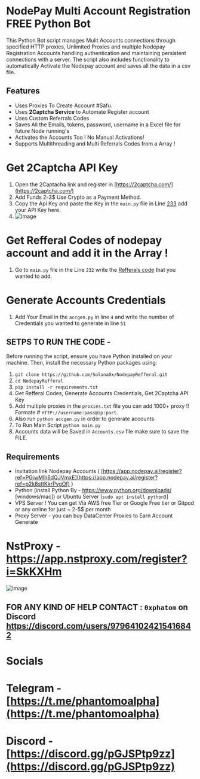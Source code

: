 # NodePay Multi Account Registration FREE Python Bot

This Python Bot script manages Mulit Accounts connections through specified HTTP proxies, Unlimited Proxies and multiple Nodepay Registration Accounts handling authentication and maintaining persistent connections with a server. The script also includes functionality to automatically Activate the Nodepay account and saves all the data in a csv file.

## Features

- Uses Proxies To Create Account #Safu.
- Uses **2Captcha Service** to Automate Register account
- Uses Custom Referrals Codes
- Saves All the Emails, tokens, password, username in a Excel file for future Node running's
- Activates the Accounts Too ! No Manual Activations!
- Supports Multithreading and Multi Referrals Codes from a Array !

# Get 2Captcha API Key

1. Open the 2Captacha link and register in [https://2captcha.com/](https://2captcha.com/)
2. Add Funds 2-3$ Use Crypto as a Payment Method.
3. Copy the Api Key and paste the Key in the `main.py` file in Line [233](https://github.com/Solana0x/NodepayRefferal/blob/6913c17f72d4a37de0638d32017b8721f776d826/main.py#L233) add your API Key here.
4. ![image](https://github.com/user-attachments/assets/a4375bfe-5bdd-476c-b0c9-3c7627d33dad)

# Get Refferal Codes of nodepay account and add it in the Array ! 

1. Go to `main.py` file in the Line `232` write the [Refferals code](https://github.com/Solana0x/NodepayRefferal/blob/6913c17f72d4a37de0638d32017b8721f776d826/main.py#L232) that you wanted to add.

# Generate Accounts Credentials

1. Add Your Email in the `accgen.py` in line `4` and write the number of Credentials you wanted to generate in line `51`

## SETPS TO RUN THE CODE -

Before running the script, ensure you have Python installed on your machine. Then, install the necessary Python packages using:

1. ``` git clone https://github.com/Solana0x/NodepayRefferal.git ```
2. ``` cd NodepayRefferal ```
3. ``` pip install -r requirements.txt ```
4. Get Refferal Codes, Generate Accounts Credentials, Get 2Captcha API Key
5. Add multiple proxies in the `proxies.txt` file you can add 1000+ proxy !! Formate # `HTTP://username:pass@ip:port`.
6. Also run `python accgen.py` in order to generate accounts
7. To Run Main Script `python main.py`
8. Accounts data will be Saved in `Accounts.csv` file make sure to save the FILE.

## Requirements

- Invitation link Nodepay Accounts ( [https://app.nodepay.ai/register?ref=PGiwMlh6dQJVmxE](https://app.nodepay.ai/register?ref=p2k8sttKkrPvgOf) )
- Python (install Python By - https://www.python.org/downloads/ [windows/mac]) or Ubuntu Server [`sudo apt install python3`]
- VPS Server ! You can get Via AWS free Tier or Google Free tier or Gitpod or any online for just ~ 2-5$ per month
- Proxy Server - you can buy DataCenter Proxies to Earn Account Generate

# NstProxy - https://app.nstproxy.com/register?i=SkKXHm

![image](https://github.com/user-attachments/assets/2d225d31-e06a-410b-adae-11caca9865f1)

## FOR ANY KIND OF HELP CONTACT : ` 0xphatom ` on Discord  https://discord.com/users/979641024215416842

# Socials 

# Telegram - [https://t.me/phantomoalpha](https://t.me/phantomoalpha)
# Discord - [https://discord.gg/pGJSPtp9zz](https://discord.gg/pGJSPtp9zz)
